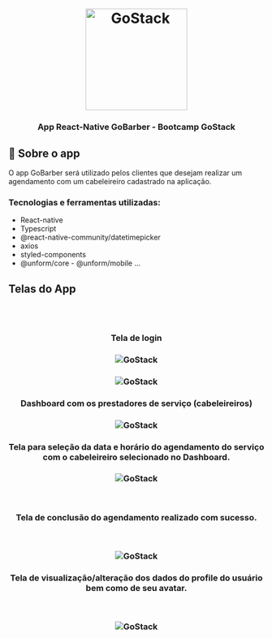 <h1 align="center">
    <img alt="GoStack" src="https://rocketseat-cdn.s3-sa-east-1.amazonaws.com/bootcamp-header.png" width="200px" />
</h1>

<h3 align="center">
  App React-Native GoBarber - Bootcamp GoStack
</h3>


## :rocket: Sobre o app
O app GoBarber será utilizado pelos clientes que desejam realizar um agendamento com um cabeleireiro cadastrado na aplicação.

### Tecnologias e ferramentas utilizadas:

* React-native
* Typescript
* @react-native-community/datetimepicker
* axios
* styled-components
* @unform/core - @unform/mobile 
...

<h2> Telas do App </h2>
<br/>
<br/>

<h3 align="center">
  Tela de login
</h3>

<h3 align="center">
  <img alt="GoStack" src="https://github.com/camilaseasky/appGoBarber/blob/master/docs/SignIn.png" />
</h3>

<h3 align="center">
  <img alt="GoStack" src="https://github.com/camilaseasky/appGoBarber/blob/master/docs/SignIn_2.png" />
</h3>


<h3 align="center">
  Dashboard com os prestadores de serviço (cabeleireiros)
</h3>
<h3 align="center">
  <img alt="GoStack" src="https://github.com/camilaseasky/appGoBarber/blob/master/docs/Dashboard.png" />
</h3>

<h3 align="center">
  Tela para seleção da data e horário do agendamento do serviço com o cabeleireiro selecionado no Dashboard.
</h3>
<h3 align="center">
  <img alt="GoStack" src="https://github.com/camilaseasky/appGoBarber/blob/master/docs/CreateAppointment.png" />
</h3>
<br/>

<h3 align="center">
  Tela de conclusão do agendamento realizado com sucesso.
</h3>
<br/>
<h3 align="center">
  <img alt="GoStack" src="https://github.com/camilaseasky/appGoBarber/blob/master/docs/AppointmentCreated.png" />
</h3>


<h3 align="center">
  Tela de visualização/alteração dos dados do profile do usuário bem como de seu avatar.
</h3>
<br>
<h3 align="center"> 
  <img alt="GoStack" src="https://github.com/camilaseasky/appGoBarber/blob/master/docs/Profile.png" />
 </h3>
 




